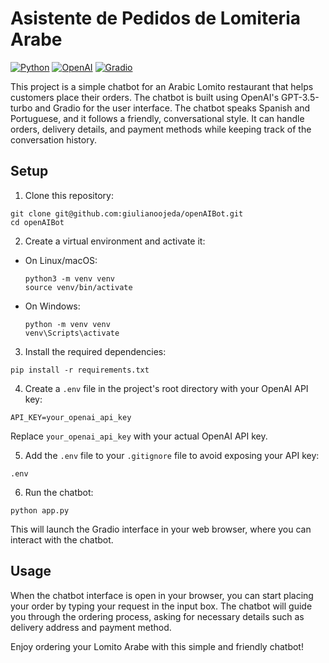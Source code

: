 # Asistente de Pedidos de Lomiteria Arabe
[![Python](https://img.shields.io/badge/python-3.7%2B-blue)](https://www.python.org/)
[![OpenAI](https://img.shields.io/badge/OpenAI-GPT--3.5--turbo-red)](https://beta.openai.com/docs/models/gpt-3.5-turbo)
[![Gradio](https://img.shields.io/badge/Gradio-UI-green)](https://www.gradio.app/)

This project is a simple chatbot for an Arabic Lomito restaurant that helps customers place their orders. The chatbot is built using OpenAI's GPT-3.5-turbo and Gradio for the user interface. The chatbot speaks Spanish and Portuguese, and it follows a friendly, conversational style. It can handle orders, delivery details, and payment methods while keeping track of the conversation history.

## Setup

1. Clone this repository:

```
git clone git@github.com:giulianoojeda/openAIBot.git
cd openAIBot
```

2. Create a virtual environment and activate it:

- On Linux/macOS:

  ```
  python3 -m venv venv
  source venv/bin/activate
  ```

- On Windows:

  ```
  python -m venv venv
  venv\Scripts\activate
  ```

3. Install the required dependencies:

```
pip install -r requirements.txt
```

4. Create a `.env` file in the project's root directory with your OpenAI API key:

```
API_KEY=your_openai_api_key
```

Replace `your_openai_api_key` with your actual OpenAI API key.

5. Add the `.env` file to your `.gitignore` file to avoid exposing your API key:

```
.env
```

6. Run the chatbot:

```
python app.py
```

This will launch the Gradio interface in your web browser, where you can interact with the chatbot.

## Usage

When the chatbot interface is open in your browser, you can start placing your order by typing your request in the input box. The chatbot will guide you through the ordering process, asking for necessary details such as delivery address and payment method.

Enjoy ordering your Lomito Arabe with this simple and friendly chatbot!
